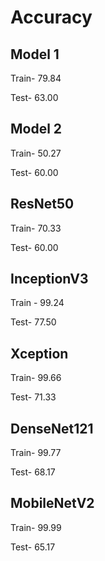 # Accuracy

## Model 1
Train- 79.84

Test- 63.00

## Model 2
Train- 50.27

Test- 60.00

## ResNet50
Train- 70.33

Test- 60.00

## InceptionV3
Train - 99.24

Test- 77.50

## Xception
Train-  99.66

Test- 71.33

## DenseNet121
Train- 99.77

Test- 68.17

## MobileNetV2
Train- 99.99

Test- 65.17


